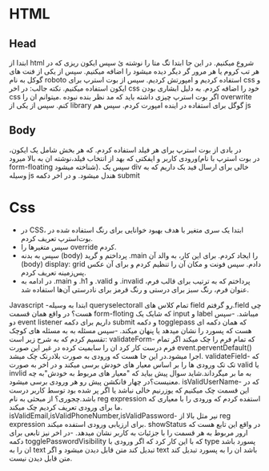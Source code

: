 # HTML

## Head

ابتدا از html شروع میکنیم. در این جا ابتدا تگ متا را نوشته ئ سپس ایکون ریزی که در هر تب کروم یا هر مرور گر دیگر دیده میشود را اضافه میکنیم. سپس از یکی از فنت های گوکل به نام roboto استفاده کردیم و امپورتش کردیم. سپس از بوت استرپ برای css و ایکون استفاده میکنیم. نکته جالب: در اخر css خود را اضافه کردم. به دلیل ابشاری بودن css اگر بوت استرپ چیزی داشته باید که مد نظر بنده نبوده .میتوانم ان را overwrite کنم. سپس از یکی از library گوگل برای استفاده در اینده امپورت کردم. سپس هم js

## Body

در بادی از بوت استرپ برای هر فیلد استفاده کردم. که هر بخش شامل یک ایکون، ورودی کاربر و ایفکتی که بهد از انتخاب فیلد،نوشته ان به بالا میرود(در بوت استرپ با نام form-floating شناخته میشود). سپس یک div خالی برای ارسال فید بک داریم که به وسیله js هندل میشود. و در اخر دکمه submit

# Css

- در CSS، ابتدا یک سری متغیر با هدف بهبود خوانایی برای رنگ استفاده شده در بوت‌استرپ تعریف کردم.
- سپس متغیرها را override کردم.
- سپس به بدنه (body) پرداختم و گرید .main را ایجاد کردم. برای این کار، به والد آن (body) display: grid دادم. سپس فونت و مکان آن را تنظیم کردم و برای آن عکس پس‌زمینه تعریف کردم.
- در ادامه به .main و .h1 و .valid و .invalid پرداختم که به ترتیب برای قالب فرم، عنوان فرم، رنگ سبز برای درستی و رنگ قرمز برای نادرستی آن‌ها استفاده شد.

Javascript
-ابتدا به وسیله queryselectorall تمام کلاس های field رو گرفتم.field چی هست؟ در واقع همان قسمت form-floting که شایک یک input و label میباشد.
-سپس دو event listener داریم برای دکمه submit و دکمه togglepass که همان دکمه ای هست که پسورد را نشان میدهد یا پنهان میکند.
-سپس مسئله به به مسئله های کوچک تقسیم کردم که به شرح زیر است:
validateForm- که تمام فرم را چک میکند اگر تمام فرم درست کار کرد ان را سابمیت کرده در غیر این صورت event.perventDefault() اجرا میشود.در این جا هست که ورودی به صورت بلادرنک چک میشد.
validateField- که تک تک ورودی ها را بر اساس معیار های خودش برسی میکند و در اخر به صورت valid یا invlid به ما بر میگرداند.شاید سوال پیش بیاید که "معیار های مربوط به خودش"به چه معنیست؟در چهار فانکشن پیش رو هر ورودی برسی میشود.
isValidUserName- که در این قسمت چک میکنیم که یوزرنیم خالی نباشد یا اگر پر شده بود توسط کاربر درست باشد.چجوری؟ از مبحثی به نام reg expression استفده کردم که ورودی را با معیاری که ما برای ورودی تعریف کردیم چک میکند.
isValidEmail,isValidPhoneNumber,isValidPassword- نیر مثل بالا از reg expression برای ارزیابی ورودی استفده میکند.
showStatus در واقع این تابع هست که ارور مربوط به هر قسمت را با جزئیات به کاربر نشان میدهد.
-در اخر نیز تابعی برای دکمه togglePasswordVisibility که با این کار کرد که اگر ورودی با type پسورد باشد ان را به text تبدیل کند متن قابل دیدن میشود و اگر text باشد ان را به پسورد تبدیل کند متن قابل دیدن نیست.

